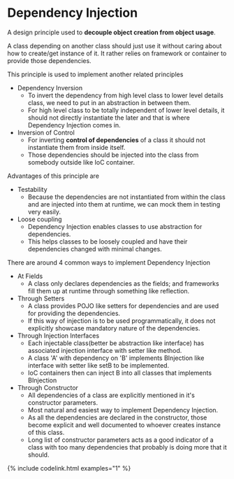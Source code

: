 # Dependency Injection
A design principle used to **decouple object creation from object usage**.

A class depending on another class should just use it without caring about how to create/get instance of it.
It rather relies on framework or container to provide those dependencies. 

This principle is used to implement another related principles
* Dependency Inversion
  * To invert the dependency from high level class to lower level details class, we need to put in an abstraction in between them. 
  * For high level class to be totally independent of lower level details, it should not directly instantiate the later and that is where Dependency Injection comes in.
* Inversion of Control
  * For inverting **control of dependencies** of a class it should not instantiate them from inside itself.
  * Those dependencies should be injected into the class from somebody outside like IoC container.
  
Advantages of this principle are
* Testability
  * Because the dependencies are not instantiated from within the class and are injected into them at runtime, 
  we can mock them in testing very easily.
* Loose coupling
  * Dependency Injection enables classes to use abstraction for dependencies.
  * This helps classes to be loosely coupled and have their dependencies changed with minimal changes.
  
There are around 4 common ways to implement Dependency Injection
* At Fields
  * A class only declares dependencies as the fields; and frameworks fill them up at runtime through something like reflection.
* Through Setters
  * A class provides POJO like setters for dependencies and are used for providing the dependencies.
  * If this way of injection is to be used programmatically, it does not explicitly showcase mandatory nature of the dependencies.
* Through Injection Interfaces
  * Each injectable class(better be abstraction like interface) has associated injection interface with setter like method.
  * A class 'A' with dependency on 'B' implements BInjection like interface with setter like setB to be implemented.
  * IoC containers then can inject B into all classes that implements BInjection
* Through Constructor
  * All dependencies of a class are explicitly mentioned in it's constructor parameters.
  * Most natural and easiest way to implement Dependency Injection.
  * As all the dependencies are declared in the constructor, those become explicit and well documented to whoever creates instance of this class.
  * Long list of constructor parameters acts as a good indicator of a class with too many dependencies that probably is doing more that it should.

{% include codelink.html examples="1" %}